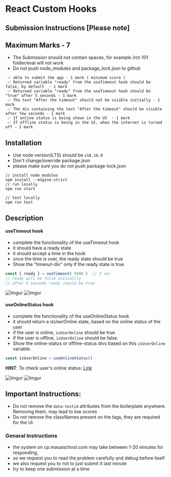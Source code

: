 # React Custom Hooks

## Submission Instructions [Please note]

## Maximum Marks - 7

- The Submission should not contain spaces, for example /rct-101 folder/eval will not work
- Do not push node_modules and package_lock.json to github

```
 ✅ able to submit the app - 1 mark ( minimum score )
 ✅ Returned variable "ready" from the useTimeout hook should be false, by default  - 1 mark
 ✅ Returned variable "ready" from the useTimeout hook should be "true" after 5 seconds - 1 mark
 ✅ The text "After the timeout" should not be visible initially - 1 mark
 ✅ The div containing the text "After the timeout" should be visible after few seconds - 1 mark
 ✅ If online status is being shown in the UI  - 1 mark
 ✅ If offline status is being in the UI, when the internet is turned off - 1 mark
```

## Installation

- Use node version(LTS) should be `v16.16.0`
- Don't change/override package.json
- please make sure you do not push package-lock.json

```
// install node_modules 
npm install --engine-strict
// run locally
npm run start

// test locally
npm run test

```

## Description

#### useTimeout hook

- complete the functionality of the useTimeout hook
- it should have a ready state
- it should accept a time in the hook
- once the time is over, the ready state should be true
- Show the "timeout-div" only if the ready state is true

```JavaScript
const { ready } = useTimeout( 5000 )  // 5 sec
// ready will be false initiallly
// after 5 seconds ready should be true
```

![Imgur](https://i.imgur.com/KSjddw9.png)
![Imgur](https://i.imgur.com/zRufR08.png)

#### useOnlineStatus hook

- complete the functionality of the useOnlineStatus hook
- it should return a isUserOnline state, based on the online status of the user
- if the user is online, `isUserOnline` should be true.
- if the user is offline, `isUserOnline` should be false.
- Show the online-status or offline-status divs based on this `isUserOnline` variable.

```JavaScript
const isUserOnline = useOnlineStatus()
```

**HINT**: To check user's online status: [Link](https://developer.mozilla.org/en-US/docs/Web/API/Navigator/onLine)

![Imgur](https://i.imgur.com/dMF0RMS.png)
![Imgur](https://i.imgur.com/gkVY4pa.png)

## Important Instructions:

- Do not remove the `data-testid` attributes from the boilerplate anywhere. Removing them, may lead to low scores
- Do not remove the classNames present on the tags, they are required for the UI.

### Genaral Instructions

- the system on cp.masaischool.com may take between 1-20 minutes for responding,
- so we request you to read the problem carefully and debug before itself
- we also request you to not to just submit it last minute
- try to keep one submission at a time
